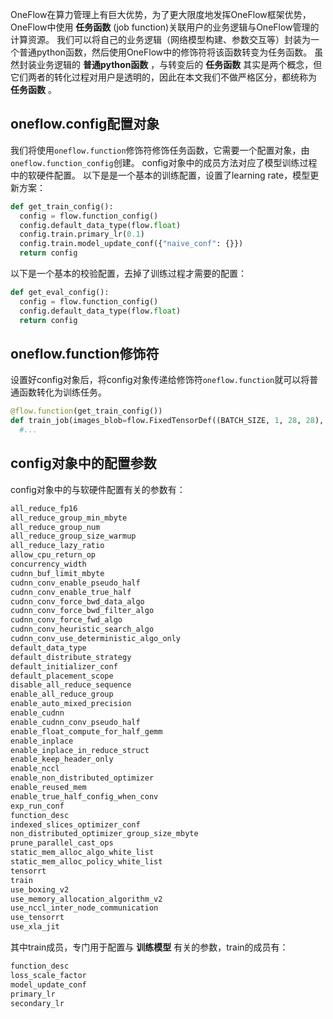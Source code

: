 
OneFlow在算力管理上有巨大优势，为了更大限度地发挥OneFlow框架优势，OneFlow中使用 **任务函数** (job function)关联用户的业务逻辑与OneFlow管理的计算资源。
我们可以将自己的业务逻辑（网络模型构建、参数交互等）封装为一个普通python函数，然后使用OneFlow中的修饰符将该函数转变为任务函数。
虽然封装业务逻辑的 **普通python函数** ，与转变后的 **任务函数** 其实是两个概念，但它们两者的转化过程对用户是透明的，因此在本文我们不做严格区分，都统称为 **任务函数** 。

## oneflow.config配置对象

我们将使用`oneflow.function`修饰符修饰任务函数，它需要一个配置对象，由`oneflow.function_config`创建。
config对象中的成员方法对应了模型训练过程中的软硬件配置。
以下是是一个基本的训练配置，设置了learning rate，模型更新方案：

```python
def get_train_config():
  config = flow.function_config()
  config.default_data_type(flow.float)
  config.train.primary_lr(0.1)
  config.train.model_update_conf({"naive_conf": {}})
  return config
```

以下是一个基本的校验配置，去掉了训练过程才需要的配置：

```python
def get_eval_config():
  config = flow.function_config()
  config.default_data_type(flow.float)
  return config
```

## oneflow.function修饰符

设置好config对象后，将config对象传递给修饰符`oneflow.function`就可以将普通函数转化为训练任务。

```python
@flow.function(get_train_config())
def train_job(images_blob=flow.FixedTensorDef((BATCH_SIZE, 1, 28, 28), dtype=flow.float)):
  #...
```

## config对象中的配置参数

config对象中的与软硬件配置有关的参数有：

```python
all_reduce_fp16
all_reduce_group_min_mbyte
all_reduce_group_num
all_reduce_group_size_warmup
all_reduce_lazy_ratio
allow_cpu_return_op
concurrency_width
cudnn_buf_limit_mbyte
cudnn_conv_enable_pseudo_half
cudnn_conv_enable_true_half
cudnn_conv_force_bwd_data_algo
cudnn_conv_force_bwd_filter_algo
cudnn_conv_force_fwd_algo
cudnn_conv_heuristic_search_algo
cudnn_conv_use_deterministic_algo_only
default_data_type
default_distribute_strategy
default_initializer_conf
default_placement_scope
disable_all_reduce_sequence
enable_all_reduce_group
enable_auto_mixed_precision
enable_cudnn
enable_cudnn_conv_pseudo_half
enable_float_compute_for_half_gemm
enable_inplace
enable_inplace_in_reduce_struct
enable_keep_header_only
enable_nccl
enable_non_distributed_optimizer
enable_reused_mem
enable_true_half_config_when_conv
exp_run_conf
function_desc
indexed_slices_optimizer_conf
non_distributed_optimizer_group_size_mbyte
prune_parallel_cast_ops
static_mem_alloc_algo_white_list
static_mem_alloc_policy_white_list
tensorrt
train
use_boxing_v2
use_memory_allocation_algorithm_v2
use_nccl_inter_node_communication
use_tensorrt
use_xla_jit
```

其中train成员，专门用于配置与 **训练模型** 有关的参数，train的成员有：

```python
function_desc
loss_scale_factor
model_update_conf
primary_lr
secondary_lr
```

